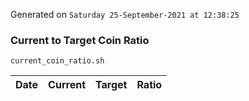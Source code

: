 Generated on `Saturday 25-September-2021 at 12:38:25`

### Current to Target Coin Ratio
`current_coin_ratio.sh`

Date|Current|Target|Ratio
---|---|---|---
